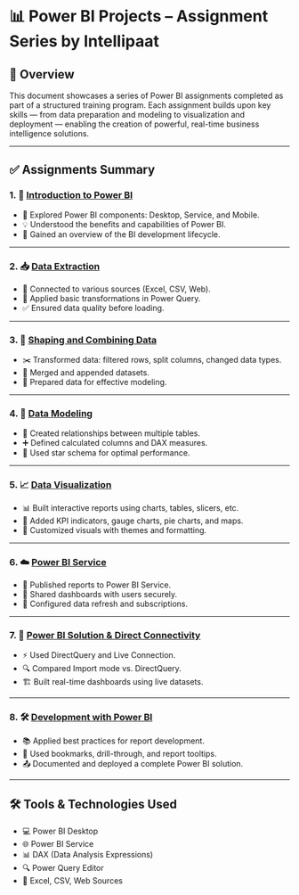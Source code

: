 # 📊 Power BI Projects – Assignment Series by Intellipaat

## 🧾 Overview

This document showcases a series of Power BI assignments completed as part of a structured training program. Each assignment builds upon key skills — from data preparation and modeling to visualization and deployment — enabling the creation of powerful, real-time business intelligence solutions.

---

## ✅ Assignments Summary

### 1. 🧠 [Introduction to Power BI](https://github.com/imhomi/Power-BI-Fundamentals/blob/main/Introduction%20to%20PowerBI.zip)

* 📌 Explored Power BI components: Desktop, Service, and Mobile.
* 💡 Understood the benefits and capabilities of Power BI.
* 🏁 Gained an overview of the BI development lifecycle.

---

### 2. 📥 [Data Extraction](https://github.com/imhomi/Power-BI-Fundamentals/blob/main/Data%20Extraction.pbix)

* 🔗 Connected to various sources (Excel, CSV, Web).
* 🧹 Applied basic transformations in Power Query.
* ✅ Ensured data quality before loading.

---

### 3. 🧩 [Shaping and Combining Data](https://github.com/imhomi/Power-BI-Fundamentals/blob/main/Shaping%20and%20Combining%20Data.zip)

* ✂️ Transformed data: filtered rows, split columns, changed data types.
* 🔄 Merged and appended datasets.
* 🔧 Prepared data for effective modeling.

---

### 4. 🔗 [Data Modeling](https://github.com/imhomi/Power-BI-Fundamentals/blob/main/Data%20Modeling.zip)

* 🧱 Created relationships between multiple tables.
* ➕ Defined calculated columns and DAX measures.
* 🧮 Used star schema for optimal performance.

---

### 5. 📈 [Data Visualization](https://github.com/imhomi/Power-BI-Fundamentals/blob/main/Data%20Visualization.zip)

* 📊 Built interactive reports using charts, tables, slicers, etc.
* 🎯 Added KPI indicators, gauge charts, pie charts, and maps.
* 🎨 Customized visuals with themes and formatting.

---

### 6. ☁️ [Power BI Service](https://github.com/imhomi/Power-BI-Fundamentals/blob/main/PowerBI%20Service.zip)

* 🚀 Published reports to Power BI Service.
* 👥 Shared dashboards with users securely.
* 🔄 Configured data refresh and subscriptions.

---

### 7. 🔌 [Power BI Solution & Direct Connectivity](https://github.com/imhomi/Power-BI-Fundamentals/blob/main/Power%20BI%20Solution%20&%20Direct%20Connectivity)

* ⚡ Used DirectQuery and Live Connection.
* 🔍 Compared Import mode vs. DirectQuery.
* 🏗️ Built real-time dashboards using live datasets.

---

  ### 8. 🛠️ [Development with Power BI](https://github.com/imhomi/Power-BI-Fundamentals/blob/main/Development%20with%20PowerBI.zip)

* 📚 Applied best practices for report development.
* 🧭 Used bookmarks, drill-through, and report tooltips.
* 📤 Documented and deployed a complete Power BI solution.

---

## 🛠️ Tools & Technologies Used

* 💻 Power BI Desktop
* 🌐 Power BI Service
* 📊 DAX (Data Analysis Expressions)
* 🔍 Power Query Editor
* 📁 Excel, CSV, Web Sources
